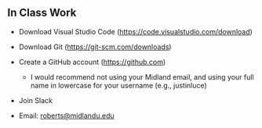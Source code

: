 ## In Class Work

- Download Visual Studio Code (https://code.visualstudio.com/download)

- Download Git (https://git-scm.com/downloads)

- Create a GitHub account (https://github.com)
    - I would recommend not using your Midland email, and using your full name in lowercase for your username (e.g., justinluce)

- Join Slack

- Email: roberts@midlandu.edu
